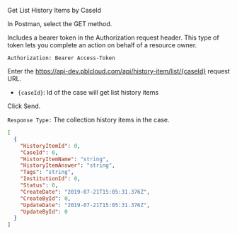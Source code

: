 Get List History Items by CaseId

In Postman, select the GET method.

Includes a bearer token in the Authorization request header. This type of token lets you complete an action on behalf of a resource owner.

`Authorization: Bearer Access-Token`

Enter the https://api-dev.pblcloud.com/api/history-item/list/{caseId} request URL.
- `{caseId}`: Id of the case will get list history items

Click Send.

`Response Type:` The collection history items in the case.
```json
[
  {
    "HistoryItemId": 0,
    "CaseId": 0,
    "HistoryItemName": "string",
    "HistoryItemAnswer": "string",
    "Tags": "string",
    "InstitutionId": 0,
    "Status": 0,
    "CreateDate": "2019-07-21T15:05:31.376Z",
    "CreateById": 0,
    "UpdateDate": "2019-07-21T15:05:31.376Z",
    "UpdateById": 0
  }
]
```